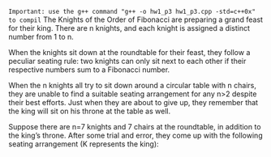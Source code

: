 `Important: use the g++ command "g++ -o hw1_p3 hw1_p3.cpp -std=c++0x" to compil`
The Knights of the Order of Fibonacci are preparing a grand feast for their king. There are n knights, and each knight is assigned a distinct number from 1 to n.

When the knights sit down at the roundtable for their feast, they follow a peculiar seating rule: two knights can only sit next to each other if their respective numbers sum to a Fibonacci number.

When the n knights all try to sit down around a circular table with n chairs, they are unable to find a suitable seating arrangement for any n>2 despite their best efforts. Just when they are about to give up, they remember that the king will sit on his throne at the table as well.

Suppose there are n=7 knights and 7 chairs at the roundtable, in addition to the king’s throne. After some trial and error, they come up with the following seating arrangement (K represents the king):

